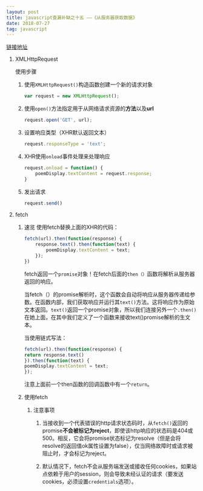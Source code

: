 ```yaml
---
layout: post
title: javascript查漏补缺之十五 ——《从服务器获取数据》
date: 2018-07-27
tag: javascript
---
```


[链接地址](https://developer.mozilla.org/zh-CN/docs/Learn/JavaScript/Client-side_web_APIs/Fetching_data)

1. XMLHttpRequest

    使用步骤

    1. 使用`XMLHttpRequest()`构造函数创建一个新的请求对象

        ```javascript
        var request = new XMLHttpRequest();
        ```

    2. 使用`open()`方法指定用于从网络请求资源的**方法**以及**url**

        ```javascript
        request.open('GET', url);
        ```

    3. 设置响应类型（XHR默认返回文本）

        ```javascript
        request.responseType = 'text';
        ```

    4. XHR使用`onload`事件处理来处理响应

        ```javascript
        request.onload = function() {
            poemDisplay.textContent = request.response;
        }
        ```
    5. 发出请求

        ```javascript
        request.send()
        ```

2. fetch

    1. 速览
        使用fetch替换上面的XHR的代码：

        ```javascript
        fetch(url).then(function(response) {
            response.text().then(function(text) {
                poemDisplay.textContent = text;
            });
        })
        ```

        fetch返回一个`promise`对象！在fetch后面的`then（）`函数将解析从服务器返回的响应。

        当fetch（）的promise解析时，这个函数会自动将响应从服务器传递给参数。在函数内部，我们获取响应并运行其`text()`方法。这将响应作为原始文本返回。`text()`返回一个promise对象，所以我们连接另外一个`.then()`在她上面，在其中我们定义了一个函数来接收text()promise解析的生文本。

        当使用链式写法：

        ```javascript
        fetch(url).then(function(response) {
        return response.text()
        }).then(function(text) {
        poemDisplay.textContent = text;
        });
        ```

        注意上面前一个then函数的回调函数中有一个`return`。

    2. 使用fetch

        1. 注意事项

            1. 当接收到一个代表错误的http请求状态码时，从`fetch()`返回的promise**不会被标记为reject**，即使该http响应的状态码是404或500。相反，它会将promise状态标记为resolve（但是会将resolve的返回值ok属性设置为false），仅当网络故障时或请求被阻止时，才会标记为reject。

            2. 默认情况下，fetch不会从服务端发送或接收任何cookies，如果站点依赖于用户的session，则会导致未经认证的请求（要发送cookies，必须设置`credentials`选项）。


